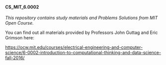 #### CS_MIT_6.0002

_This repository contains study materials and Problems Solutions from MIT Open Course._

You can find out all materials provided by Professors John Guttag and Eric Grimson here:

https://ocw.mit.edu/courses/electrical-engineering-and-computer-science/6-0002-introduction-to-computational-thinking-and-data-science-fall-2016/
